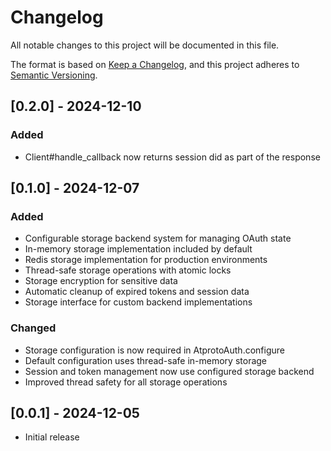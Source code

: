 # Changelog
All notable changes to this project will be documented in this file.

The format is based on [Keep a Changelog](https://keepachangelog.com/en/1.0.0/),
and this project adheres to [Semantic Versioning](https://semver.org/spec/v2.0.0.html).

## [0.2.0] - 2024-12-10
### Added
- Client#handle_callback now returns session did as part of the response

## [0.1.0] - 2024-12-07

### Added
- Configurable storage backend system for managing OAuth state
- In-memory storage implementation included by default
- Redis storage implementation for production environments
- Thread-safe storage operations with atomic locks
- Storage encryption for sensitive data
- Automatic cleanup of expired tokens and session data
- Storage interface for custom backend implementations

### Changed
- Storage configuration is now required in AtprotoAuth.configure
- Default configuration uses thread-safe in-memory storage
- Session and token management now use configured storage backend
- Improved thread safety for all storage operations

## [0.0.1] - 2024-12-05

- Initial release
